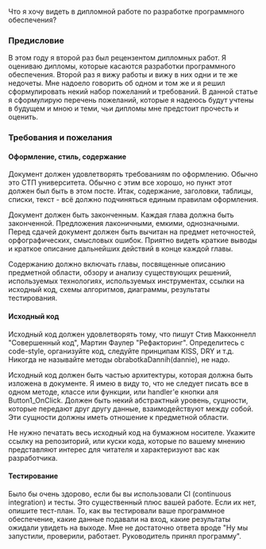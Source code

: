 Что я хочу видеть в дипломной работе по разработке программного обеспечения?

### Предисловие
В этом году я второй раз был рецензентом дипломных работ. Я оцениваю дипломы, которые касаются разработки программного обеспечения. Второй раз я вижу работы и вижу в них одни и те же недочеты. Мне надоело говорить об одном и том же и я решил сформулировать некий набор пожеланий и требований. В данной статье я сформулирую перечень пожеланий, которые я надеюсь будут учтены в будущем и мною и теми, чьи дипломы мне предстоит прочесть и оценить.

### Требования и пожелания
#### Оформление, стиль, содержание
Документ должен удовлетворять требованиям по оформлению. Обычно это СТП университета. Обычно с этим все хорошо, но пункт этот должен был быть в этом посте. Итак, содержание, заголовки, таблицы, списки, текст - всё должно подчиняться единым правилам оформления.

Документ должен быть законченным. Каждая глава должна быть законченной. Предложения лаконичными, емкими, однозначными. Перед сдачей документ должен быть вычитан на предмет неточностей, орфографических, смысловых ошибок. Приятно видеть краткие выводы и краткое описание дальнейших действий в конце каждой главы.

Содержанию должно включать главы, посвященные описанию предметной области, обзору и анализу существующих решений, используемых технологиях, используемых инструментах, ссылки на исходный код, схемы алгоритмов, диаграммы, результаты тестирования.

#### Исходный код
Исходный код должен удовлетворять тому, что пишут Стив Макконнелл "Совершенный код", Мартин Фаулер "Рефакторинг". Определитесь с code-style, организуйте код, следуйте принципам KISS, DRY и т.д. Никогда не называйте методы obrabotkaDannih(dannie), не надо.

Исходный код должен быть частью архитектуры, которая должна быть изложена в документе. Я имею в виду то, что не следует писать все в одном методе, классе или функции, или handler'e кнопки аля Button1_OnClick. Должен быть некий абстрактный уровень, сущности, которые передают друг другу данные, взаимодействуют между собой. Эти сущности должны иметь отношение к предметной области.

Не нужно печатать весь исходный код на бумажном носителе. Укажите ссылку на репозиторий, или куски кода, которые по вашему мнению представляют интерес для читателя и характеризуют вас как разработчика.

#### Тестирование
Было бы очень здорово, если бы вы использовали CI (continuous integration) и тесты. Это существенный плюс вашей работе. Если их нет, опишите тест-план. То, как вы тестировали ваше программное обеспечение, какие данные подавали на вход, какие результаты ожидали увидеть на выходе. Мне не достаточно ответа вроде "Ну мы запустили, проверили, работает. Руководитель принял программу".